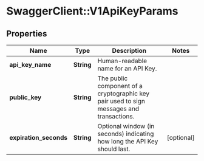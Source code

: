 # SwaggerClient::V1ApiKeyParams

## Properties
Name | Type | Description | Notes
------------ | ------------- | ------------- | -------------
**api_key_name** | **String** | Human-readable name for an API Key. | 
**public_key** | **String** | The public component of a cryptographic key pair used to sign messages and transactions. | 
**expiration_seconds** | **String** | Optional window (in seconds) indicating how long the API Key should last. | [optional] 

